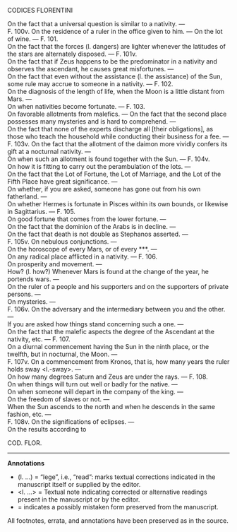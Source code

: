 CODICES FLORENTINI

On the fact that a universal question is similar to a nativity. —  
F. 100v. On the residence of a ruler in the office given to him. — On the lot of wine. — F. 101.  
On the fact that the forces (l. dangers) are lighter whenever the latitudes of the stars are alternately disposed. — F. 101v.  
On the fact that if Zeus happens to be the predominator in a nativity and observes the ascendant, he causes great misfortunes. —  
On the fact that even without the assistance (l. the assistance) of the Sun, some rule may accrue to someone in a nativity. — F. 102.  
On the diagnosis of the length of life, when the Moon is a little distant from Mars. —  
On when nativities become fortunate. — F. 103.  
On favorable allotments from malefics. — On the fact that the second place possesses many mysteries and is hard to comprehend. —  
On the fact that none of the experts discharge all [their obligations], as those who teach the household while conducting their business for a fee. —  
F. 103v. On the fact that the allotment of the daimon more vividly confers its gift at a nocturnal nativity. —  
On when such an allotment is found together with the Sun. — F. 104v.  
On how it is fitting to carry out the perambulation of the lots. —  
On the fact that the Lot of Fortune, the Lot of Marriage, and the Lot of the Fifth Place have great significance. —  
On whether, if you are asked, someone has gone out from his own fatherland. —  
On whether Hermes is fortunate in Pisces within its own bounds, or likewise in Sagittarius. — F. 105.  
On good fortune that comes from the lower fortune. —  
On the fact that the dominion of the Arabs is in decline. —  
On the fact that death is not double as Stephanos asserted. —  
F. 105v. On nebulous conjunctions. —  
On the horoscope of every Mars, or of every ***. —  
On any radical place afflicted in a nativity. — F. 106.  
On prosperity and movement. —  
How? (l. how?) Whenever Mars is found at the change of the year, he portends wars. —  
On the ruler of a people and his supporters and on the supporters of private persons. —  
On mysteries. —  
F. 106v. On the adversary and the intermediary between you and the other. —  
If you are asked how things stand concerning such a one. —  
On the fact that the malefic aspects the degree of the Ascendant at the nativity, etc. — F. 107.  
On a diurnal commencement having the Sun in the ninth place, or the twelfth, but in nocturnal, the Moon. —  
F. 107v. On a commencement from Kronos, that is, how many years the ruler holds sway <l.-sway>. —  
On how many degrees Saturn and Zeus are under the rays. — F. 108.  
On when things will turn out well or badly for the native. —  
On when someone will depart in the company of the king. —  
On the freedom of slaves or not. —  
When the Sun ascends to the north and when he descends in the same fashion, etc. —  
F. 108v. On the significations of eclipses. —  
On the results according to

COD. FLOR.

---

**Annotations**  
- (l. ...) = “lege”, i.e., “read”: marks textual corrections indicated in the manuscript itself or supplied by the editor.  
- <l. ...> = Textual note indicating corrected or alternative readings present in the manuscript or by the editor.  
- <sic> = indicates a possibly mistaken form preserved from the manuscript.

All footnotes, errata, and annotations have been preserved as in the source.
